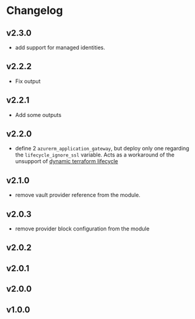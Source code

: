 # Changelog

## v2.3.0

- add support for managed identities.

## v2.2.2

- Fix output

## v2.2.1

- Add some outputs

## v2.2.0

- define 2 `azurerm_application_gateway`, but deploy only one regarding the `lifecycle_ignore_ssl` variable. Acts as a workaround of the unsupport of [dynamic terraform lifecycle](https://github.com/hashicorp/terraform/issues/24188)

## v2.1.0

- remove vault provider reference from the module.

## v2.0.3

- remove provider block configuration from the module  

## v2.0.2

## v2.0.1

## v2.0.0

## v1.0.0
